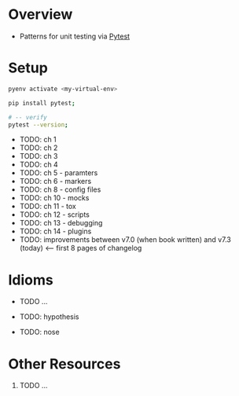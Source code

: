 # Overview
- Patterns for unit testing via [Pytest](https://docs.pytest.org)


# Setup
```bash
pyenv activate <my-virtual-env>

pip install pytest;

# -- verify
pytest --version;
```

- TODO: ch 1
- TODO: ch 2
- TODO: ch 3
- TODO: ch 4
- TODO: ch 5 - paramters
- TODO: ch 6 - markers
- TODO: ch 8 - config files
- TODO: ch 10 - mocks
- TODO: ch 11 - tox
- TODO: ch 12 - scripts
- TODO: ch 13 - debugging
- TODO: ch 14 - plugins
- TODO: improvements between v7.0 (when book written) and v7.3 (today) <-- first 8 pages of changelog


# Idioms
- TODO ...

- TODO: hypothesis
- TODO: nose


# Other Resources
1. TODO ...

